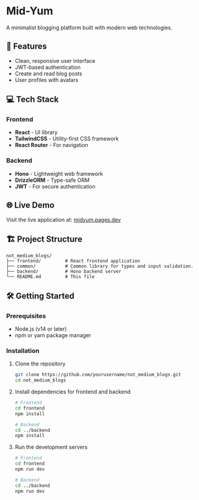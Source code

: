 # Mid-Yum

A minimalist blogging platform built with modern web technologies.

## 🚀 Features

- Clean, responsive user interface
- JWT-based authentication
- Create and read blog posts
- User profiles with avatars

## 💻 Tech Stack

### Frontend
- **React** - UI library
- **TailwindCSS** - Utility-first CSS framework
- **React Router** - For navigation

### Backend
- **Hono** - Lightweight web framework
- **DrizzleORM** - Type-safe ORM
- **JWT** - For secure authentication

## 🌐 Live Demo

Visit the live application at: [midyum.pages.dev](https://midyum.pages.dev)

## 🏗️ Project Structure

```
not_medium_blogs/
├── frontend/         # React frontend application
├── common/           # Common library for types and input validation.
├── backend/          # Hono backend server
└── README.md         # This file
```

## 🛠️ Getting Started

### Prerequisites
- Node.js (v14 or later)
- npm or yarn package manager

### Installation

1. Clone the repository
   ```bash
   git clone https://github.com/yourusername/not_medium_blogs.git
   cd not_medium_blogs
   ```

2. Install dependencies for frontend and backend
   ```bash
   # Frontend
   cd frontend
   npm install

   # Backend
   cd ../backend
   npm install
   ```

3. Run the development servers
   ```bash
   # Frontend
   cd frontend
   npm run dev

   # Backend
   cd ../backend
   npm run dev
   ```
